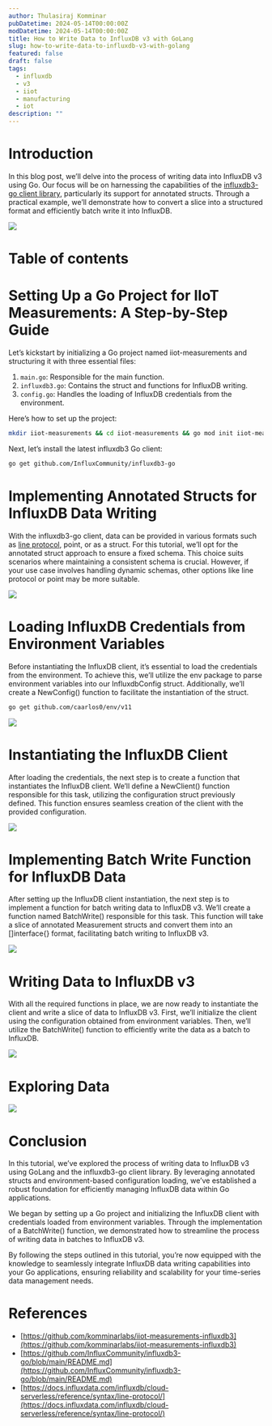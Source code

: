 ```yaml
---
author: Thulasiraj Komminar
pubDatetime: 2024-05-14T00:00:00Z
modDatetime: 2024-05-14T00:00:00Z
title: How to Write Data to InfluxDB v3 with GoLang
slug: how-to-write-data-to-influxdb-v3-with-golang
featured: false
draft: false
tags:
  - influxdb
  - v3
  - iiot
  - manufacturing
  - iot
description: ""
---
```


# Introduction

In this blog post, we’ll delve into the process of writing data into InfluxDB v3 using Go. Our focus will be on harnessing the capabilities of the [influxdb3-go client library](https://github.com/InfluxCommunity/influxdb3-go/tree/main), particularly its support for annotated structs. Through a practical example, we’ll demonstrate how to convert a slice into a structured format and efficiently batch write it into InfluxDB.

![](../../assets/images/how-to-write-data-to-influxdb-v3-with-golang/1.webp)

# Table of contents

# Setting Up a Go Project for IIoT Measurements: A Step-by-Step Guide

Let’s kickstart by initializing a Go project named iiot-measurements and structuring it with three essential files:

1. `main.go`: Responsible for the main function.
2. `influxdb3.go`: Contains the struct and functions for InfluxDB writing.
3. `config.go`: Handles the loading of InfluxDB credentials from the environment.

Here’s how to set up the project:

```bash
mkdir iiot-measurements && cd iiot-measurements && go mod init iiot-measurements
```

Next, let’s install the latest influxdb3 Go client:

```bash
go get github.com/InfluxCommunity/influxdb3-go
```

# Implementing Annotated Structs for InfluxDB Data Writing

With the influxdb3-go client, data can be provided in various formats such as [line protocol](https://docs.influxdata.com/influxdb/cloud-serverless/reference/syntax/line-protocol/), point, or as a struct. For this tutorial, we’ll opt for the annotated struct approach to ensure a fixed schema. This choice suits scenarios where maintaining a consistent schema is crucial. However, if your use case involves handling dynamic schemas, other options like line protocol or point may be more suitable.

![](../../assets/images/how-to-write-data-to-influxdb-v3-with-golang/2.webp)

# Loading InfluxDB Credentials from Environment Variables

Before instantiating the InfluxDB client, it’s essential to load the credentials from the environment. To achieve this, we’ll utilize the env package to parse environment variables into our InfluxdbConfig struct. Additionally, we’ll create a NewConfig() function to facilitate the instantiation of the struct.

```bash
go get github.com/caarlos0/env/v11
```

![](../../assets/images/how-to-write-data-to-influxdb-v3-with-golang/3.webp)

# Instantiating the InfluxDB Client

After loading the credentials, the next step is to create a function that instantiates the InfluxDB client. We’ll define a NewClient() function responsible for this task, utilizing the configuration struct previously defined. This function ensures seamless creation of the client with the provided configuration.

![](../../assets/images/how-to-write-data-to-influxdb-v3-with-golang/4.webp)

# Implementing Batch Write Function for InfluxDB Data

After setting up the InfluxDB client instantiation, the next step is to implement a function for batch writing data to InfluxDB v3. We’ll create a function named BatchWrite() responsible for this task. This function will take a slice of annotated Measurement structs and convert them into an []interface{} format, facilitating batch writing to InfluxDB v3.

![](../../assets/images/how-to-write-data-to-influxdb-v3-with-golang/5.webp)

# Writing Data to InfluxDB v3

With all the required functions in place, we are now ready to instantiate the client and write a slice of data to InfluxDB v3. First, we’ll initialize the client using the configuration obtained from environment variables. Then, we’ll utilize the BatchWrite() function to efficiently write the data as a batch to InfluxDB.

![](../../assets/images/how-to-write-data-to-influxdb-v3-with-golang/6.webp)

# Exploring Data

![](../../assets/images/how-to-write-data-to-influxdb-v3-with-golang/7.webp)

# Conclusion

In this tutorial, we’ve explored the process of writing data to InfluxDB v3 using GoLang and the influxdb3-go client library. By leveraging annotated structs and environment-based configuration loading, we’ve established a robust foundation for efficiently managing InfluxDB data within Go applications.

We began by setting up a Go project and initializing the InfluxDB client with credentials loaded from environment variables. Through the implementation of a BatchWrite() function, we demonstrated how to streamline the process of writing data in batches to InfluxDB v3.

By following the steps outlined in this tutorial, you’re now equipped with the knowledge to seamlessly integrate InfluxDB data writing capabilities into your Go applications, ensuring reliability and scalability for your time-series data management needs.

# References

- [https://github.com/komminarlabs/iiot-measurements-influxdb3](https://github.com/komminarlabs/iiot-measurements-influxdb3)
- [https://github.com/InfluxCommunity/influxdb3-go/blob/main/README.md](https://github.com/InfluxCommunity/influxdb3-go/blob/main/README.md)
- [https://docs.influxdata.com/influxdb/cloud-serverless/reference/syntax/line-protocol/](https://docs.influxdata.com/influxdb/cloud-serverless/reference/syntax/line-protocol/)

